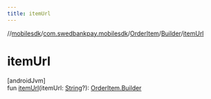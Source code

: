 ```yaml
---
title: itemUrl
---
```

//[mobilesdk](../../../../index.html)/[com.swedbankpay.mobilesdk](../../index.html)/[OrderItem](../index.html)/[Builder](index.html)/[itemUrl](item-url.html)



# itemUrl



[androidJvm]\
fun [itemUrl](item-url.html)(itemUrl: [String](https://kotlinlang.org/api/latest/jvm/stdlib/kotlin/-string/index.html)?): [OrderItem.Builder](index.html)




